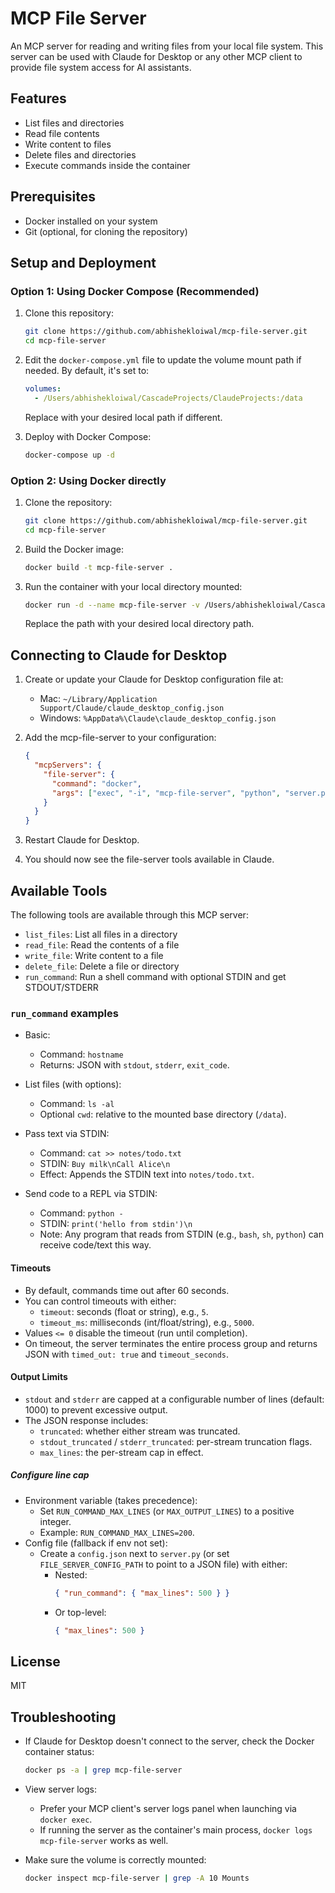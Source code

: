 # MCP File Server

An MCP server for reading and writing files from your local file system. This server can be used with Claude for Desktop or any other MCP client to provide file system access for AI assistants.

## Features

- List files and directories
- Read file contents
- Write content to files
- Delete files and directories
- Execute commands inside the container

## Prerequisites

- Docker installed on your system
- Git (optional, for cloning the repository)

## Setup and Deployment

### Option 1: Using Docker Compose (Recommended)

1. Clone this repository:
   ```bash
   git clone https://github.com/abhishekloiwal/mcp-file-server.git
   cd mcp-file-server
   ```

2. Edit the `docker-compose.yml` file to update the volume mount path if needed. By default, it's set to:
   ```yaml
   volumes:
     - /Users/abhishekloiwal/CascadeProjects/ClaudeProjects:/data
   ```
   Replace with your desired local path if different.

3. Deploy with Docker Compose:
   ```bash
   docker-compose up -d
   ```

### Option 2: Using Docker directly

1. Clone the repository:
   ```bash
   git clone https://github.com/abhishekloiwal/mcp-file-server.git
   cd mcp-file-server
   ```

2. Build the Docker image:
   ```bash
   docker build -t mcp-file-server .
   ```

3. Run the container with your local directory mounted:
   ```bash
   docker run -d --name mcp-file-server -v /Users/abhishekloiwal/CascadeProjects/ClaudeProjects:/data mcp-file-server
   ```
   Replace the path with your desired local directory path.

## Connecting to Claude for Desktop

1. Create or update your Claude for Desktop configuration file at:
   - Mac: `~/Library/Application Support/Claude/claude_desktop_config.json`
   - Windows: `%AppData%\Claude\claude_desktop_config.json`

2. Add the mcp-file-server to your configuration:
   ```json
   {
     "mcpServers": {
       "file-server": {
         "command": "docker",
         "args": ["exec", "-i", "mcp-file-server", "python", "server.py"]
       }
     }
   }
   ```

3. Restart Claude for Desktop.

4. You should now see the file-server tools available in Claude.

## Available Tools

The following tools are available through this MCP server:

- `list_files`: List all files in a directory
- `read_file`: Read the contents of a file
- `write_file`: Write content to a file
- `delete_file`: Delete a file or directory
- `run_command`: Run a shell command with optional STDIN and get STDOUT/STDERR

### `run_command` examples

- Basic:
  - Command: `hostname`
  - Returns: JSON with `stdout`, `stderr`, `exit_code`.

- List files (with options):
  - Command: `ls -al`
  - Optional `cwd`: relative to the mounted base directory (`/data`).

- Pass text via STDIN:
  - Command: `cat >> notes/todo.txt`
  - STDIN: `Buy milk\nCall Alice\n`
  - Effect: Appends the STDIN text into `notes/todo.txt`.

- Send code to a REPL via STDIN:
  - Command: `python -`
  - STDIN: `print('hello from stdin')\n`
  - Note: Any program that reads from STDIN (e.g., `bash`, `sh`, `python`) can receive code/text this way.

#### Timeouts

- By default, commands time out after 60 seconds.
- You can control timeouts with either:
  - `timeout`: seconds (float or string), e.g., `5`.
  - `timeout_ms`: milliseconds (int/float/string), e.g., `5000`.
- Values `<= 0` disable the timeout (run until completion).
- On timeout, the server terminates the entire process group and returns JSON with `timed_out: true` and `timeout_seconds`.

#### Output Limits

- `stdout` and `stderr` are capped at a configurable number of lines (default: 1000) to prevent excessive output.
- The JSON response includes:
  - `truncated`: whether either stream was truncated.
  - `stdout_truncated` / `stderr_truncated`: per-stream truncation flags.
  - `max_lines`: the per-stream cap in effect.

##### Configure line cap

- Environment variable (takes precedence):
  - Set `RUN_COMMAND_MAX_LINES` (or `MAX_OUTPUT_LINES`) to a positive integer.
  - Example: `RUN_COMMAND_MAX_LINES=200`.
- Config file (fallback if env not set):
  - Create a `config.json` next to `server.py` (or set `FILE_SERVER_CONFIG_PATH` to point to a JSON file) with either:
    - Nested:
      ```json
      { "run_command": { "max_lines": 500 } }
      ```
    - Or top-level:
      ```json
      { "max_lines": 500 }
      ```

## License

MIT

## Troubleshooting

- If Claude for Desktop doesn't connect to the server, check the Docker container status:
  ```bash
  docker ps -a | grep mcp-file-server
  ```

- View server logs:
  - Prefer your MCP client's server logs panel when launching via `docker exec`.
  - If running the server as the container's main process, `docker logs mcp-file-server` works as well.

- Make sure the volume is correctly mounted:
  ```bash
  docker inspect mcp-file-server | grep -A 10 Mounts
  ```
